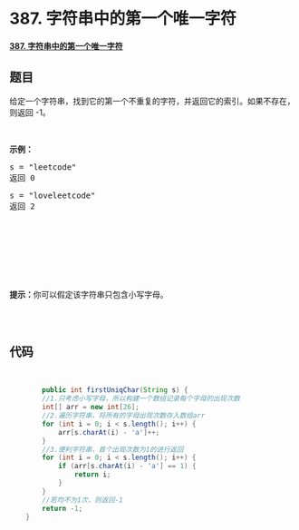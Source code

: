 # 387. 字符串中的第一个唯一字符

#### [387. 字符串中的第一个唯一字符](https://leetcode-cn.com/problems/first-unique-character-in-a-string/)

## 题目

<p>给定一个字符串，找到它的第一个不重复的字符，并返回它的索引。如果不存在，则返回 -1。</p>

<p>&nbsp;</p>

<p><strong>示例：</strong></p>

<pre>s = &quot;leetcode&quot;
返回 0
<pre>s = &quot;loveleetcode&quot;<br>返回 2
</pre>

<p>&nbsp;</p>

<p><strong>提示：</strong>你可以假定该字符串只包含小写字母。</p>

## 代码

```java
		public int firstUniqChar(String s) {
        //1.只考虑小写字母，所以构建一个数组记录每个字母的出现次数
        int[] arr = new int[26];
        //2.遍历字符串，将所有的字母出现次数存入数组arr
        for (int i = 0; i < s.length(); i++) {
            arr[s.charAt(i) - 'a']++;
        }
        //3.便利字符串，首个出现次数为1的进行返回
        for (int i = 0; i < s.length(); i++) {
            if (arr[s.charAt(i) - 'a'] == 1) {
                return i;
            }
        }
        //若均不为1次，则返回-1
        return -1;
    }
```

